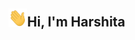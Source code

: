 <h2><img src="https://github.com/ABSphreak/ABSphreak/blob/master/gifs/Hi.gif" width="30px">Hi, I'm Harshita</h2>
